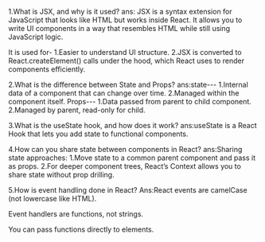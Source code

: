 1.What is JSX, and why is it used?
ans: JSX is a syntax extension for JavaScript that looks like HTML but works inside React. It allows you to write UI components in a way that resembles HTML while still using JavaScript logic.

It is used for-
1.Easier to understand UI structure.
2.JSX is converted to React.createElement() calls under the hood, which React uses to render components efficiently.

2.What is the difference between State and Props?
ans:state---
1.Internal data of a component that can change over time.
2.Managed within the component itself.
Props---
1.Data passed from parent to child component.
2.Managed by parent, read-only for child.

3.What is the useState hook, and how does it work?
ans:useState is a React Hook that lets you add state to functional components.

4.How can you share state between components in React?
ans:Sharing state approaches:
1.Move state to a common parent component and pass it as props.
2.For deeper component trees, React’s Context allows you to share state without prop drilling.

5.How is event handling done in React?
Ans:React events are camelCase (not lowercase like HTML).

Event handlers are functions, not strings.

You can pass functions directly to elements.
